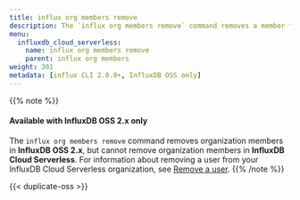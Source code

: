 ```yaml
---
title: influx org members remove
description: The `influx org members remove` command removes a member from an organization in InfluxDB.
menu:
  influxdb_cloud_serverless:
    name: influx org members remove
    parent: influx org members
weight: 301
metadata: [influx CLI 2.0.0+, InfluxDB OSS only]
---
```


{{% note %}}
#### Available with InfluxDB OSS 2.x only
The `influx org members remove` command removes organization members in **InfluxDB OSS 2.x**,
but cannot remove organization members in **InfluxDB Cloud Serverless**.
For information about removing a user from your InfluxDB Cloud Serverless organization, see
[Remove a user](/influxdb/cloud/admin/organizations/users/#remove-a-user-from-your-organization/).
{{% /note %}}

{{< duplicate-oss >}}
